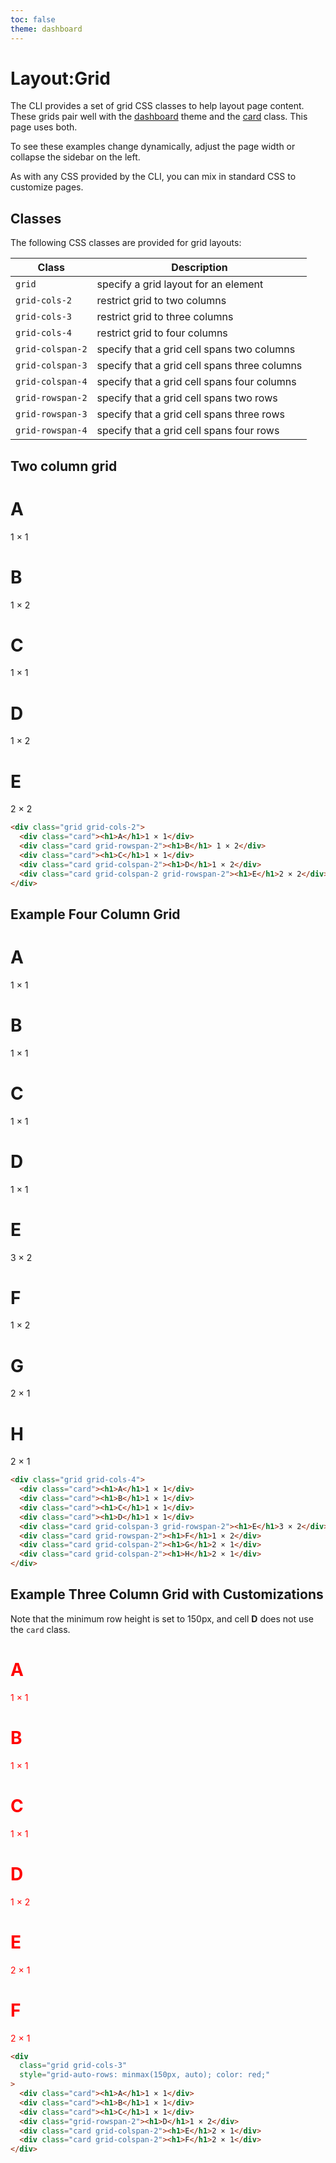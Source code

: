 ```yaml
---
toc: false
theme: dashboard
---
```


# Layout:Grid

The CLI provides a set of grid CSS classes to help layout page content. These grids pair well with the [dashboard](./themes#dashboard) theme and the [card](./card) class. This page uses both.

To see these examples change dynamically, adjust the page width or collapse the sidebar on the left.

As with any CSS provided by the CLI, you can mix in standard CSS to customize pages.

## Classes

The following CSS classes are provided for grid layouts:

Class            | Description
---------------- | ------------
`grid`           | specify a grid layout for an element
`grid-cols-2`    | restrict grid to two columns
`grid-cols-3`    | restrict grid to three columns
`grid-cols-4`    | restrict grid to four columns
`grid-colspan-2` | specify that a grid cell spans two columns
`grid-colspan-3` | specify that a grid cell spans three columns
`grid-colspan-4` | specify that a grid cell spans four columns
`grid-rowspan-2` | specify that a grid cell spans two rows
`grid-rowspan-3` | specify that a grid cell spans three rows
`grid-rowspan-4` | specify that a grid cell spans four rows


## Two column grid

<div class="grid grid-cols-2">
  <div class="card"><h1>A</h1>1 × 1</div>
  <div class="card grid-rowspan-2"><h1>B</h1> 1 × 2</div>
  <div class="card"><h1>C</h1>1 × 1</div>
  <div class="card grid-colspan-2"><h1>D</h1>1 × 2</div>
  <div class="card grid-colspan-2 grid-rowspan-2"><h1>E</h1>2 × 2</div>
</div>

```html run=false
<div class="grid grid-cols-2">
  <div class="card"><h1>A</h1>1 × 1</div>
  <div class="card grid-rowspan-2"><h1>B</h1> 1 × 2</div>
  <div class="card"><h1>C</h1>1 × 1</div>
  <div class="card grid-colspan-2"><h1>D</h1>1 × 2</div>
  <div class="card grid-colspan-2 grid-rowspan-2"><h1>E</h1>2 × 2</div>
</div>
```

## Example Four Column Grid

<div class="grid grid-cols-4">
  <div class="card"><h1>A</h1>1 × 1</div>
  <div class="card"><h1>B</h1>1 × 1</div>
  <div class="card"><h1>C</h1>1 × 1</div>
  <div class="card"><h1>D</h1>1 × 1</div>
  <div class="card grid-colspan-3 grid-rowspan-2"><h1>E</h1>3 × 2</div>
  <div class="card grid-rowspan-2"><h1>F</h1>1 × 2</div>
  <div class="card grid-colspan-2"><h1>G</h1>2 × 1</div>
  <div class="card grid-colspan-2"><h1>H</h1>2 × 1</div>
</div>

```html run=false
<div class="grid grid-cols-4">
  <div class="card"><h1>A</h1>1 × 1</div>
  <div class="card"><h1>B</h1>1 × 1</div>
  <div class="card"><h1>C</h1>1 × 1</div>
  <div class="card"><h1>D</h1>1 × 1</div>
  <div class="card grid-colspan-3 grid-rowspan-2"><h1>E</h1>3 × 2</div>
  <div class="card grid-rowspan-2"><h1>F</h1>1 × 2</div>
  <div class="card grid-colspan-2"><h1>G</h1>2 × 1</div>
  <div class="card grid-colspan-2"><h1>H</h1>2 × 1</div>
</div>
```

## Example Three Column Grid with Customizations

Note that the minimum row height is set to 150px, and cell **D** does not use the `card` class.

<div
  class="grid grid-cols-3"
  style="grid-auto-rows: minmax(150px, auto); color: red;"
>
  <div class="card"><h1>A</h1>1 × 1</div>
  <div class="card"><h1>B</h1>1 × 1</div>
  <div class="card"><h1>C</h1>1 × 1</div>
  <div class="grid-rowspan-2"><h1>D</h1>1 × 2</div>
  <div class="card grid-colspan-2"><h1>E</h1>2 × 1</div>
  <div class="card grid-colspan-2"><h1>F</h1>2 × 1</div>
</div>

```html run=false
<div
  class="grid grid-cols-3"
  style="grid-auto-rows: minmax(150px, auto); color: red;"
>
  <div class="card"><h1>A</h1>1 × 1</div>
  <div class="card"><h1>B</h1>1 × 1</div>
  <div class="card"><h1>C</h1>1 × 1</div>
  <div class="grid-rowspan-2"><h1>D</h1>1 × 2</div>
  <div class="card grid-colspan-2"><h1>E</h1>2 × 1</div>
  <div class="card grid-colspan-2"><h1>F</h1>2 × 1</div>
</div>
```
